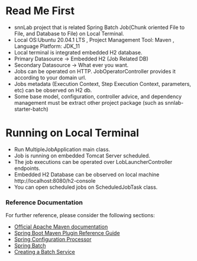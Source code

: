 # Read Me First

* snnLab project that is related Spring Batch Job(Chunk oriented File to File, and Database to File) on Local Terminal.
* Local OS:Ubuntu 20.04.1 LTS , Project Management Tool: Maven , Language Platform: JDK_11
* Local terminal is integrated embedded H2 database.
* Primary Datasource -> Embedded H2 (Job Related DB)
* Secondary Datasource -> What ever you want.
* Jobs can be operated on HTTP. JobOperatorController provides it according to your domain url.
* Jobs metadata (Execution Context, Step Execution Context, parameters, etc) can be observed on H2 db.
* Some base model, configuration, controller advice, and dependency management must be extract other project package (such as snnlab-starter-batch)

# Running on Local Terminal

* Run MultipleJobApplication  main class.
* Job is running on embedded Tomcat Server scheduled.
* The job executions can be operated over LobLauncherController endpoints.
* Embedded H2 Database can be observed on local machine  http://localhost:8080/h2-console
* You can open scheduled jobs on ScheduledJobTask class.

### Reference Documentation
For further reference, please consider the following sections:

* [Official Apache Maven documentation](https://maven.apache.org/guides/index.html)
* [Spring Boot Maven Plugin Reference Guide](https://docs.spring.io/spring-boot/docs/2.4.2/maven-plugin/reference/html/)
* [Spring Configuration Processor](https://docs.spring.io/spring-boot/docs/2.4.2/reference/htmlsingle/#configuration-metadata-annotation-processor)
* [Spring Batch](https://docs.spring.io/spring-boot/docs/2.4.2/reference/htmlsingle/#howto-batch-applications)
* [Creating a Batch Service](https://spring.io/guides/gs/batch-processing/)
